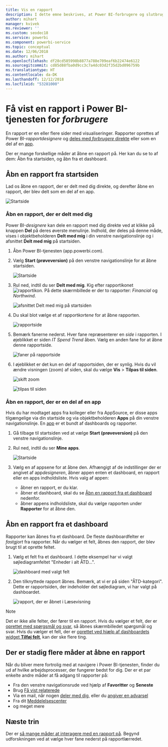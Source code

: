 ```yaml
---
title: Vis en rapport
description: I dette emne beskrives, at Power BI-forbrugere og slutbrugere var nødt til at åbne og få vist en Power BI-rapport.
author: mihart
manager: kvivek
ms.reviewer: ''
ms.custom: seodec18
ms.service: powerbi
ms.component: powerbi-service
ms.topic: conceptual
ms.date: 12/06/2018
ms.author: mihart
ms.openlocfilehash: df28cd585998b8877a788e709eaf6b22474e6122
ms.sourcegitcommit: cd85d88fba0d9cc3c7a4dc03d2f35d2bd096759b
ms.translationtype: HT
ms.contentlocale: da-DK
ms.lasthandoff: 12/12/2018
ms.locfileid: "53281000"
---
```

# <a name="view-a-report-in-power-bi-service-for-consumers"></a>Få vist en rapport i Power BI-tjenesten for *forbrugere*
En rapport er en eller flere sider med visualiseringer. Rapporter oprettes af Power BI-*rapportdesignere* og [deles med *forbrugere* direkte](end-user-shared-with-me.md) eller som en del af en [app](end-user-apps.md). 

Der er mange forskellige måder at åbne en rapport på. Her kan du se to af dem: Åbn fra startsiden, og åbn fra et dashboard. 

<!-- add art-->


## <a name="open-a-report-from-your-home-page"></a>Åbn en rapport fra startsiden
Lad os åbne en rapport, der er delt med dig direkte, og derefter åbne en rapport, der blev delt som en del af en app.

   ![Startside](./media/end-user-report-open/power-bi-home.png)

### <a name="open-a-report-that-has-been-shared-with-you"></a>Åbn en rapport, der er delt med dig
Power BI-*designere* kan dele en rapport med dig direkte ved at klikke på knappen **Del** på deres øverste menulinje. Indhold, der deles på denne måde, vises i objektbeholderen **Delt med mig** i din venstre navigationslinje og i afsnittet **Delt med mig** på startsiden.

1. Åbn Power BI-tjenesten (app.powerbi.com).

2. Vælg **Start (prøveversion)** på den venstre navigationslinje for at åbne startsiden.  

   ![Startside](./media/end-user-report-open/power-bi-select-home.png)
   
3. Rul ned, indtil du ser **Delt med mig**. Kig efter rapportikonet ![rapportikon](./media/end-user-report-open/power-bi-report-icon.png). På dette skærmbillede er der to rapporter: *Financial* og *Northwind*. 
   
   ![afsnittet Delt med mig på startsiden](./media/end-user-report-open/power-bi-shared.png)

4. Du skal blot vælge et af rapport*kortene* for at åbne rapporten.

   ![rapportside](./media/end-user-report-open/power-bi-report1.png)

5. Bemærk fanerne nederst. Hver fane repræsenterer en *side* i rapporten. I øjeblikket er siden *IT Spend Trend* åben. Vælg en anden fane for at åbne denne rapportside. 

   ![faner på rapportside](./media/end-user-report-open/power-bi-tabs.png)

6. I øjeblikket er det kun en del af rapportsiden, der er synlig. Hvis du vil ændre visningen (zoom) af siden, skal du vælge **Vis** > **Tilpas til siden**.

   ![skift zoom](./media/end-user-report-open/power-bi-fit.png)

   ![tilpas til siden](./media/end-user-report-open/power-bi-report2.png)

### <a name="open-a-report-that-is-part-of-an-app"></a>Åbn en rapport, der er en del af en app
Hvis du har modtaget apps fra kolleger eller fra AppSource, er disse apps tilgængelige via din startside og via objektbeholderen **Apps** på din venstre navigationslinje. En [app](end-user-apps.md) er et bundt af dashboards og rapporter.

1. Gå tilbage til startsiden ved at vælge **Start (prøveversion)** på den venstre navigationslinje.

7. Rul ned, indtil du ser **Mine apps**.

   ![Startside](./media/end-user-report-open/power-bi-my-apps.png)

8. Vælg en af appsene for at åbne den. Afhængigt af de indstillinger der er angivet af app*designeren*, åbner appen enten et dashboard, en rapport eller en apps indholdsliste. Hvis valg af appen:
    - åbner en rapport, er du klar.
    - åbner et dashboard, skal du se [Åbn en rapport fra et dashboard](#Open-a-report-from-a-dashboard) nedenfor.
    - åbner appens indholdsliste, skal du vælge rapporten under **Rapporter** for at åbne den.


## <a name="open-a-report-from-a-dashboard"></a>Åbn en rapport fra et dashboard
Rapporter kan åbnes fra et dashboard. De fleste dashboardfelter er *fastgjort* fra rapporter. Når du vælger et felt, åbnes den rapport, der blev brugt til at oprette feltet. 

1. Vælg et felt fra et dashboard. I dette eksempel har vi valgt søjlediagramfeltet "Enheder i alt ÅTD...".

    ![dashboard med valgt felt](./media/end-user-report-open/power-bi-dashboard.png)

2.  Den tilknyttede rapport åbnes. Bemærk, at vi er på siden "ÅTD-kategori". Dette er rapportsiden, der indeholder det søjlediagram, vi har valgt på dashboardet.

    ![rapport, der er åbnet i Læsevisning](./media/end-user-report-open/power-bi-report-new.png)

> [!NOTE]
> Det er ikke alle felter, der fører til en rapport. Hvis du vælger et felt, der er [oprettet med spørgsmål og svar](end-user-q-and-a.md), så åbnes skærmbilledet spørgsmål og svar. Hvis du vælger et felt, der er [oprettet ved hjælp af dashboardets widget **Tilføj felt**](../service-dashboard-add-widget.md), kan der ske flere ting.  


##  <a name="still-more-ways-to-open-a-report"></a>Der er stadig flere måder at åbne en rapport
Når du bliver mere fortrolig med at navigere i Power BI-tjenesten, finder du ud af hvilke arbejdsprocesser, der fungerer bedst for dig. Der er et par enkelte andre måder at få adgang til rapporter på:
- Fra den venstre navigationsrude ved hjælp af **Favoritter** og **Seneste**    
- Brug [Få vist relaterede](end-user-related.md)    
- Via en mail, når nogen [deler med dig](../service-share-reports.md), eller du [angiver en advarsel](end-user-alerts.md)    
- Fra dit [Meddelelsescenter](end-user-notification-center.md)    
- og meget mere

## <a name="next-steps"></a>Næste trin
Der er [så mange måder at interagere med en rapport på](end-user-reading-view.md).  Begynd udforskningen ved at vælge hver fane nederst på rapportlærredet.

